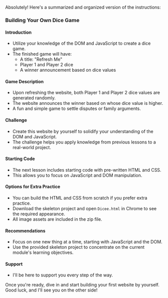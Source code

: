 Absolutely! Here's a summarized and organized version of the instructions:

### Building Your Own Dice Game

#### Introduction
- Utilize your knowledge of the DOM and JavaScript to create a dice game.
- The finished game will have:
  - A title: "Refresh Me"
  - Player 1 and Player 2 dice
  - A winner announcement based on dice values

#### Game Description
- Upon refreshing the website, both Player 1 and Player 2 dice values are generated randomly.
- The website announces the winner based on whose dice value is higher.
- A fun and simple game to settle disputes or family arguments.

#### Challenge
- Create this website by yourself to solidify your understanding of the DOM and JavaScript.
- The challenge helps you apply knowledge from previous lessons to a real-world project.

#### Starting Code
- The next lesson includes starting code with pre-written HTML and CSS.
- This allows you to focus on JavaScript and DOM manipulation.

#### Options for Extra Practice
- You can build the HTML and CSS from scratch if you prefer extra practice.
- Download the skeleton project and open `Dicee.html` in Chrome to see the required appearance.
- All image assets are included in the zip file.

#### Recommendations
- Focus on one new thing at a time, starting with JavaScript and the DOM.
- Use the provided skeleton project to concentrate on the current module's learning objectives.

#### Support
- I'll be here to support you every step of the way.

Once you're ready, dive in and start building your first website by yourself. Good luck, and I'll see you on the other side!
